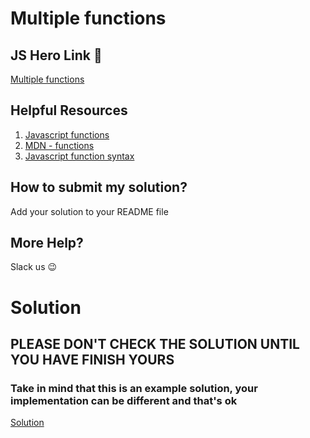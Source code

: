 # Multiple functions

## JS Hero Link 🥋

[Multiple functions](https://www.jshero.net/en/koans/function2.html)

## Helpful Resources

1. [Javascript functions](https://www.w3schools.com/js/js_function_definition.asp)
2. [MDN - functions](https://developer.mozilla.org/en-US/docs/Web/JavaScript/Guide/Functions)
3. [Javascript function syntax](https://javascriptcode.org/javascript-function-syntax/)

## How to submit my solution?

Add your solution to your README file

## More Help?

Slack us 😉

# Solution

## PLEASE DON'T CHECK THE SOLUTION UNTIL YOU HAVE FINISH YOURS

### Take in mind that this is an example solution, your implementation can be different and that's ok

[Solution](../sol)
